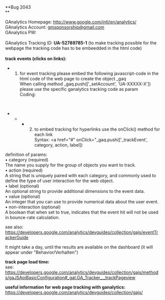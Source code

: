**Bug 2043 <br/> **

GAnalytics Homepage: http://www.google.com/intl/en/analytics/ <br/>
GAnalytics Account: gmsponsorship@gmail.com <br/> 
GAnalytics PW: <br/>
<br/>
GAnalytics Tracking ID: **UA-52789785-1** (to make tracking possible for the webpage the tracking code has to be embeedded in the html code)<br/> 
<br/> 
**track events (clicks on links):**<br/> 
* 1. for event tracking please embed the following javascript-code in the html code of the web page to create the object _gaq <br/>
When calling method _gaq.push(['_setAccount', 'UA-XXXXX-X'])  please use the specific ganalytics tracking code as param<br/>
Coding:<br/>
<script type="text/javascript">
  var _gaq = _gaq || [];
  _gaq.push(['_setAccount', 'UA-XXXXX-X']);
  _gaq.push(['_trackPageview']);
  (function() {
  var ga = document.createElement('script'); ga.type = 'text/javascript'; ga.async = true;
  ga.src = ('https:' == document.location.protocol ? 'https://ssl' : 'http://www') + '.google-analytics.com/ga.js';              
  var s = document.getElementsByTagName('script')[0]; s.parentNode.insertBefore(ga, s);
</script><br/>

 * * * 2. to embed tracking for hyperlinks use the onClick() method for each link <br/> 
Syntax: <a href="#" onClick="_gaq.push(['_trackEvent', category, action, label]) <br/> 

definition of params:<br/>
•	category (required)<br/>
The name you supply for the group of objects you want to track.<br/>
•	action (required)<br/>
A string that is uniquely paired with each category, and commonly used to define the type of user interaction for the web object.<br/>
•	label (optional)<br/>
An optional string to provide additional dimensions to the event data.<br/>
•	value (optional)<br/>
An integer that you can use to provide numerical data about the user event.<br/>
•	non-interaction (optional)<br/>
A boolean that when set to true, indicates that the event hit will not be used in bounce-rate calculation.<br/>

see also: https://developers.google.com/analytics/devguides/collection/gajs/eventTrackerGuide <br/>

It might take a day, until the results are available on the dashboard (it will appear under "Behavior/Verhalten")<br/>

**track page load time:**<br/> 
see: https://developers.google.com/analytics/devguides/collection/gajs/methods/gaJSApiBasicConfiguration#_gat.GA_Tracker_._trackPageview 

**useful information for web page tracking with ganalytics:** <br/>
https://developers.google.com/analytics/devguides/collection/gajs/